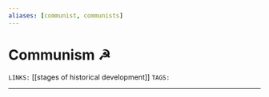 ```yaml
---
aliases: [communist, communists]
---
```

# Communism ☭
`LINKS:` [[stages of historical development]]
`TAGS:`

---